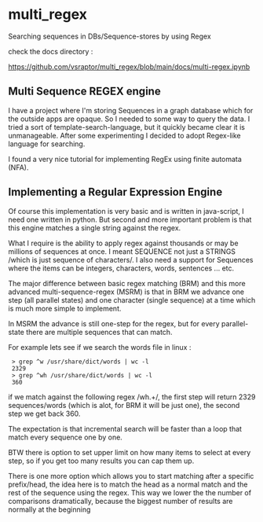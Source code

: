 # multi_regex
Searching sequences in DBs/Sequence-stores by using Regex

check the docs directory :

https://github.com/vsraptor/multi_regex/blob/main/docs/multi-regex.ipynb

## Multi Sequence REGEX engine

I have a project where I'm storing Sequences in a graph database which for the outside apps are opaque. So I needed to some way to query the data. I tried a sort of template-search-language, but it quickly became clear it is unmanageable. After some experimenting I decided to adopt Regex-like language for searching.

I found a very nice tutorial for implementing RegEx using finite automata (NFA).

## Implementing a Regular Expression Engine

Of course this implementation is very basic and is written in java-script, I need one written in python. But second and more important problem is that this engine matches a single string against the regex.

What I require is the ability to apply regex against thousands or may be millions of sequences at once. I meant SEQUENCE not just a STRINGS /which is just sequence of characters/. I also need a support for Sequences where the items can be integers, characters, words, sentences ... etc.

The major difference between basic regex matching (BRM) and this more advanced multi-sequence-regex (MSRM) is that in BRM we advance one step (all parallel states) and one character (single sequence) at a time which is much more simple to implement.

In MSRM the advance is still one-step for the regex, but for every parallel-state there are multiple sequences that can match.

For example lets see if we search the words file in linux :

     > grep ^w /usr/share/dict/words | wc -l
     2329
     > grep ^wh /usr/share/dict/words | wc -l
     360

if we match against the following regex /wh.+/, the first step will return 2329 sequences/words (which is alot, for BRM it will be just one), the second step we get back 360.

The expectation is that incremental search will be faster than a loop that match every sequence one by one.

BTW there is option to set upper limit on how many items to select at every step, so if you get too many results you can cap them up.

There is one more option which allows you to start matching after a specific prefix/head, the idea here is to match the head as a normal match and the rest of the sequence using the regex. This way we lower the the number of comparisons dramatically, because the biggest number of results are normally at the beginning
